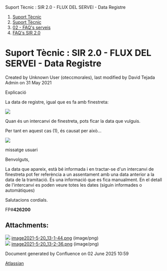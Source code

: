 Suport Tècnic : SIR 2.0 - FLUX DEL SERVEI - Data Registre  

1.  [Suport Tècnic](index.html)
2.  [Suport Tècnic](13893782.html)
3.  [02 - FAQ's serveis](26313393.html)
4.  [FAQ's SIR 2.0](41523073.html)

Suport Tècnic : SIR 2.0 - FLUX DEL SERVEI - Data Registre
=========================================================

Created by Unknown User (oteccmorales), last modified by David Tejada Admin on 31 May 2021

Explicació

La data de registre, igual que es fa amb finestreta:

![](attachments/41523330/41523332.png)

Quan és un intercanvi de finestreta, pots ficar la data que vulguis.

Per tant en aquest cas (1), és causat per això...

![](attachments/41523330/41523331.png)

  

  

missatge usuari

Benvolguts,

La data que apareix, està bé informada i en tractar-se d'un intercanvi de finestreta pot fer referència a un assentament amb una data anterior a la data de la tramitació. És una informació que es fica manualment. En el detall de l'intercanvi es poden veure totes les dates (siguin informades o automàtiques)

Salutacions cordials.

  

FP#**426200**  

  

  

  

Attachments:
------------

![](images/icons/bullet_blue.gif) [image2021-5-20\_13-1-44.png](attachments/41523330/41523331.png) (image/png)  
![](images/icons/bullet_blue.gif) [image2021-5-20\_13-2-36.png](attachments/41523330/41523332.png) (image/png)  

Document generated by Confluence on 02 June 2025 10:59

[Atlassian](http://www.atlassian.com/)
